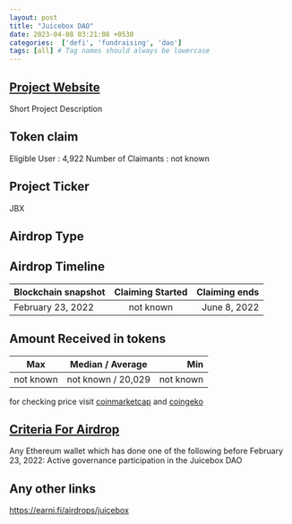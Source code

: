 ```yaml
---
layout: post
title: "Juicebox DAO"
date: 2023-04-08 03:21:08 +0530
categories:  ['defi', 'fundraising', 'dao']
tags: [all] # Tag names should always be lowercase
---
```



## [Project Website](https://juicebox.money/)

 Short Project Description

## Token claim

Eligible User : 4,922
Number of Claimants : not known

## Project Ticker

JBX

## Airdrop Type

## Airdrop Timeline

| Blockchain snapshot     | Claiming Started           | Claiming ends    |
| ----------------------- |:--------------------------:| ----------------:|
|   February 23, 2022     |        not known           | June 8, 2022     |

## Amount Received in tokens

| Max        |    Median / Average  |       Min    |
| ---------- |:--------------------:| ------------:|
| not known  |  not known / 20,029  |  not known   |

for checking price visit [coinmarketcap](https://coinmarketcap.com/currencies/) and [coingeko](https://www.coingecko.com/en/coins/)

## [Criteria For Airdrop](link)

Any Ethereum wallet which has done one of the following before February 23, 2022:
Active governance participation in the Juicebox DAO

## Any other links

<https://earni.fi/airdrops/juicebox>
